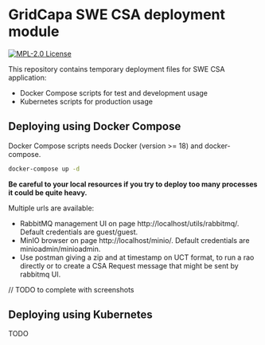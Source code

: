 # GridCapa SWE CSA deployment module
[![MPL-2.0 License](https://img.shields.io/badge/license-MPL_2.0-blue.svg)](https://www.mozilla.org/en-US/MPL/2.0/)

This repository contains temporary deployment files for SWE CSA application:

- Docker Compose scripts for test and development usage
- Kubernetes scripts for production usage

## Deploying using Docker Compose

Docker Compose scripts needs Docker (version >= 18) and docker-compose.

```bash
docker-compose up -d
```

**Be careful to your local resources if you try to deploy too many processes it could be quite heavy.**

Multiple urls are available:
- RabbitMQ management UI on page http://localhost/utils/rabbitmq/. Default credentials are guest/guest.
- MinIO browser on page http://localhost/minio/. Default credentials are minioadmin/minioadmin.
- Use postman giving a zip and at timestamp on UCT format, to run a rao directly or to create a CSA Request message that might be sent by rabbitmq UI.

// TODO to complete with screenshots

## Deploying using Kubernetes
TODO
